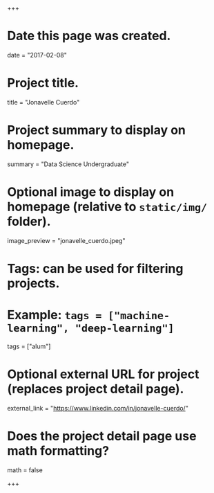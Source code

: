 +++
# Date this page was created.
date = "2017-02-08"

# Project title.
title = "Jonavelle Cuerdo"

# Project summary to display on homepage.
summary = "Data Science Undergraduate"

# Optional image to display on homepage (relative to `static/img/` folder).
image_preview = "jonavelle_cuerdo.jpeg"

# Tags: can be used for filtering projects.
# Example: `tags = ["machine-learning", "deep-learning"]`
tags = ["alum"]

# Optional external URL for project (replaces project detail page).
external_link = "https://www.linkedin.com/in/jonavelle-cuerdo/"

# Does the project detail page use math formatting?
math = false

+++

